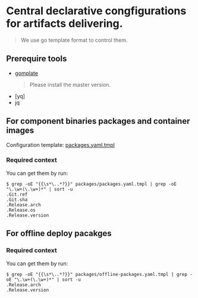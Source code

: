 Central declarative congfigurations for artifacts delivering. 
===

> We use go template format to control them.

## Prerequire tools

- [gomplate](https://github.com/hairyhenderson/gomplate) 
  > Please install the master version. 
- [yq]
- jq

## For component binaries packages and container images

Configuration template: [packages.yaml.tmpl](./packages.yaml.tmpl)

### Required context

You can get them by run:
```console
$ grep -oE "{{\s*\..*?}}" packages/packages.yaml.tmpl | grep -oE "\.\w+(\.\w+)*" | sort -u
.Git.ref
.Git.sha
.Release.arch
.Release.os
.Release.version
```

## For offline deploy pacakges

### Required context

You can get them by run:
```console
$ grep -oE "{{\s*\..*?}}" packages/offline-packages.yaml.tmpl | grep -oE "\.\w+(\.\w+)*" | sort -u
.Release.arch
.Release.version
```
